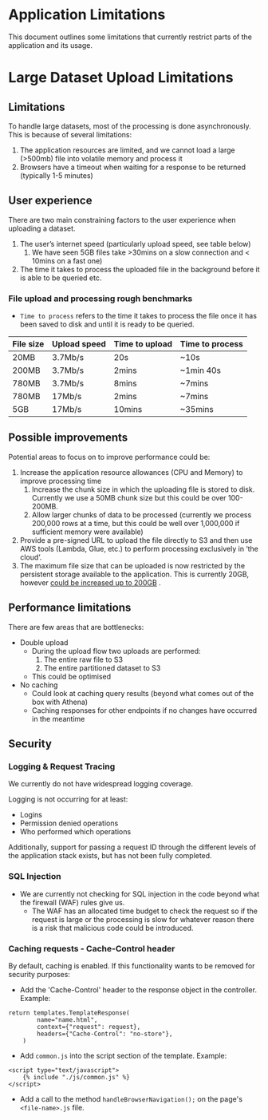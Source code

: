 # Application Limitations

This document outlines some limitations that currently restrict parts of the application and its usage.

# Large Dataset Upload Limitations

## Limitations

To handle large datasets, most of the processing is done asynchronously. This is because of several limitations:

1. The application resources are limited, and we cannot load a large (>500mb) file into volatile memory and process it
2. Browsers have a timeout when waiting for a response to be returned (typically 1-5 minutes)

## User experience

There are two main constraining factors to the user experience when uploading a dataset.

1. The user’s internet speed (particularly upload speed, see table below)
    1. We have seen 5GB files take >30mins on a slow connection and < 10mins on a fast one)
2. The time it takes to process the uploaded file in the background before it is able to be queried etc.

### File upload and processing rough benchmarks

- `Time to process` refers to the time it takes to process the file once it has been saved to disk and until it is ready
  to be queried.

| File size | Upload speed | Time to upload | Time to process |
|-----------|--------------|----------------|-----------------|
| 20MB      | 3.7Mb/s      | 20s            | ~10s            |
| 200MB     | 3.7Mb/s      | 2mins          | ~1min 40s       |
| 780MB     | 3.7Mb/s      | 8mins          | ~7mins          |
| 780MB     | 17Mb/s       | 2mins          | ~7mins          |
| 5GB       | 17Mb/s       | 10mins         | ~35mins         |

## Possible improvements

Potential areas to focus on to improve performance could be:

1. Increase the application resource allowances (CPU and Memory) to improve processing time
    1. Increase the chunk size in which the uploading file is stored to disk. Currently we use a 50MB chunk size but
       this could be over 100-200MB.
    2. Allow larger chunks of data to be processed (currently we process 200,000 rows at a time, but this could be well
       over 1,000,000 if sufficient memory were available)
2. Provide a pre-signed URL to upload the file directly to S3 and then use AWS tools (Lambda, Glue, etc.) to perform
   processing exclusively in ‘the cloud’.
3. The maximum file size that can be uploaded is now restricted by the persistent storage available to the application.
   This is currently 20GB,
   however [could be increased up to 200GB](https://docs.aws.amazon.com/AmazonECS/latest/developerguide/fargate-task-storage.html)
   .

## Performance limitations

There are few areas that are bottlenecks:

- Double upload
    - During the upload flow two uploads are performed:
        1. The entire raw file to S3
        2. The entire partitioned dataset to S3
    - This could be optimised
- No caching
    - Could look at caching query results (beyond what comes out of the box with Athena)
    - Caching responses for other endpoints if no changes have occurred in the meantime

## Security

### Logging & Request Tracing

We currently do not have widespread logging coverage.

Logging is not occurring for at least:

- Logins
- Permission denied operations
- Who performed which operations

Additionally, support for passing a request ID through the different levels of the application stack exists, but has not
been fully completed.

### SQL Injection

- We are currently not checking for SQL injection in the code beyond what the firewall (WAF) rules give us.
    - The WAF has an allocated time budget to check the request so if the request is large or the processing is slow for
      whatever reason there is a risk that malicious code could be introduced.

### Caching requests - Cache-Control header

By default, caching is enabled. If this functionality wants to be removed for security purposes:
- Add the 'Cache-Control' header to the response object in the controller. Example:
```
return templates.TemplateResponse(
        name="name.html",
        context={"request": request},
        headers={"Cache-Control": "no-store"},
    )
```
- Add `common.js` into the script section of the template. Example:
```
<script type="text/javascript">
    {% include "./js/common.js" %}
</script>
```
- Add a call to the method `handleBrowserNavigation();` on the page's `<file-name>.js` file.
